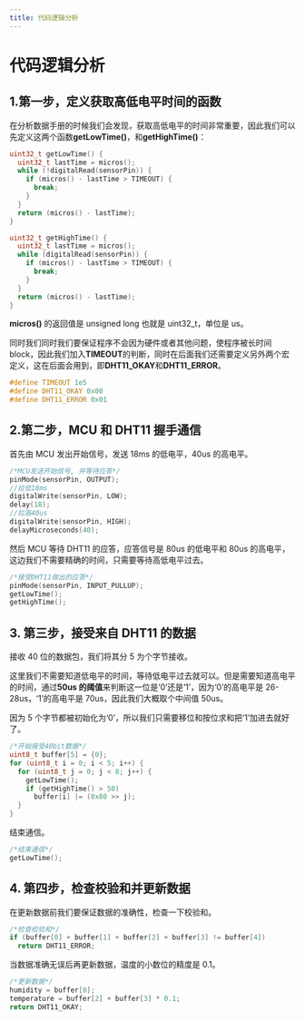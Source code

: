 ```yaml
---
title: 代码逻辑分析
---
```


# 代码逻辑分析

## 1.第一步，定义获取高低电平时间的函数

在分析数据手册的时候我们会发现，获取高低电平的时间非常重要，因此我们可以先定义这两个函数**getLowTime()**，和**getHighTime()**：

```cpp
uint32_t getLowTime() {
  uint32_t lastTime = micros();
  while (!digitalRead(sensorPin)) {
    if (micros() - lastTime > TIMEOUT) {
      break;
    }
  }
  return (micros() - lastTime);
}
```

```cpp
uint32_t getHighTime() {
  uint32_t lastTime = micros();
  while (digitalRead(sensorPin)) {
    if (micros() - lastTime > TIMEOUT) {
      break;
    }
  }
  return (micros() - lastTime);
}
```

**micros()** 的返回值是 unsigned long 也就是 uint32_t，单位是 us。

同时我们同时我们要保证程序不会因为硬件或者其他问题，使程序被长时间 block，因此我们加入**TIMEOUT**的判断，同时在后面我们还需要定义另外两个宏定义，这在后面会用到，即**DHT11_OKAY**和**DHT11_ERROR**。

```cpp
#define TIMEOUT 1e5
#define DHT11_OKAY 0x00
#define DHT11_ERROR 0x01
```

## 2.第二步，MCU 和 DHT11 握手通信

首先由 MCU 发出开始信号，发送 18ms 的低电平，40us 的高电平。

```cpp
/*MCU发送开始信号, 并等待应答*/
pinMode(sensorPin, OUTPUT);
//拉低18ms
digitalWrite(sensorPin, LOW);
delay(18);
//拉高40us
digitalWrite(sensorPin, HIGH);
delayMicroseconds(40);
```

然后 MCU 等待 DHT11 的应答，应答信号是 80us 的低电平和 80us 的高电平，这边我们不需要精确的时间，只需要等待高低电平过去。

```cpp
/*接受DHT11做出的应答*/
pinMode(sensorPin, INPUT_PULLUP);
getLowTime();
getHighTime();
```

## 3. 第三步，接受来自 DHT11 的数据

接收 40 位的数据包，我们将其分 5 为个字节接收。

这里我们不需要知道低电平的时间，等待低电平过去就可以。但是需要知道高电平的时间，通过**50us 的阈值**来判断这一位是‘0’还是‘1’，因为‘0’的高电平是 26-28us，‘1’的高电平是 70us，因此我们大概取个中间值 50us。

因为 5 个字节都被初始化为‘0’，所以我们只需要移位和按位求和把‘1’加进去就好了。

```cpp
/*开始接受40bit数据*/
uint8_t buffer[5] = {0};
for (uint8_t i = 0; i < 5; i++) {
  for (uint8_t j = 0; j < 8; j++) {
    getLowTime();
    if (getHighTime() > 50)
      buffer[i] |= (0x80 >> j);
  }
}
```

结束通信。

```cpp
/*结束通信*/
getLowTime();
```

## 4. 第四步，检查校验和并更新数据

在更新数据前我们要保证数据的准确性，检查一下校验和。

```cpp
/*检查校验和*/
if (buffer[0] + buffer[1] + buffer[2] + buffer[3] != buffer[4])
  return DHT11_ERROR;

```

当数据准确无误后再更新数据，温度的小数位的精度是 0.1。

```cpp
/*更新数据*/
humidity = buffer[0];
temperature = buffer[2] + buffer[3] * 0.1;
return DHT11_OKAY;
```
